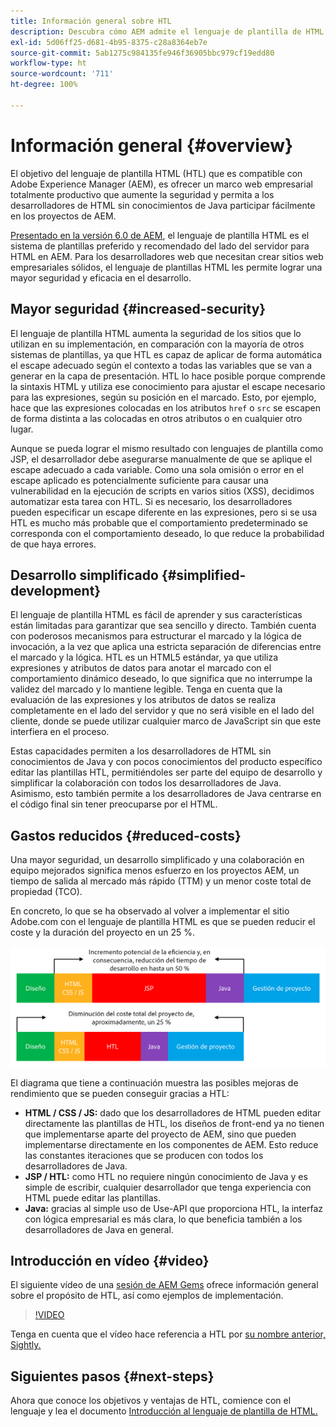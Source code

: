 ```yaml
---
title: Información general sobre HTL
description: Descubra cómo AEM admite el lenguaje de plantilla de HTML (HTL) para ofrecer un marco de trabajo web productivo a nivel empresarial que aumente la seguridad y permita a los desarrolladores de HTML sin conocimientos de Java participar mejor en los proyectos AEM.
exl-id: 5d06ff25-d681-4b95-8375-c28a8364eb7e
source-git-commit: 5ab1275c984135fe946f36905bbc979cf19edd80
workflow-type: ht
source-wordcount: '711'
ht-degree: 100%

---
```



# Información general {#overview}

El objetivo del lenguaje de plantilla HTML (HTL) que es compatible con Adobe Experience Manager (AEM), es ofrecer un marco web empresarial totalmente productivo que aumente la seguridad y permita a los desarrolladores de HTML sin conocimientos de Java participar fácilmente en los proyectos de AEM.

[Presentado en la versión 6.0 de AEM](history.md), el lenguaje de plantilla HTML es el sistema de plantillas preferido y recomendado del lado del servidor para HTML en AEM. Para los desarrolladores web que necesitan crear sitios web empresariales sólidos, el lenguaje de plantillas HTML les permite lograr una mayor seguridad y eficacia en el desarrollo.

## Mayor seguridad {#increased-security}

El lenguaje de plantilla HTML aumenta la seguridad de los sitios que lo utilizan en su implementación, en comparación con la mayoría de otros sistemas de plantillas, ya que HTL es capaz de aplicar de forma automática el escape adecuado según el contexto a todas las variables que se van a generar en la capa de presentación. HTL lo hace posible porque comprende la sintaxis HTML y utiliza ese conocimiento para ajustar el escape necesario para las expresiones, según su posición en el marcado. Esto, por ejemplo, hace que las expresiones colocadas en los atributos `href` o `src` se escapen de forma distinta a las colocadas en otros atributos o en cualquier otro lugar.

Aunque se pueda lograr el mismo resultado con lenguajes de plantilla como JSP, el desarrollador debe asegurarse manualmente de que se aplique el escape adecuado a cada variable. Como una sola omisión o error en el escape aplicado es potencialmente suficiente para causar una vulnerabilidad en la ejecución de scripts en varios sitios (XSS), decidimos automatizar esta tarea con HTL. Si es necesario, los desarrolladores pueden especificar un escape diferente en las expresiones, pero si se usa HTL es mucho más probable que el comportamiento predeterminado se corresponda con el comportamiento deseado, lo que reduce la probabilidad de que haya errores.

## Desarrollo simplificado {#simplified-development}

El lenguaje de plantilla HTML es fácil de aprender y sus características están limitadas para garantizar que sea sencillo y directo. También cuenta con poderosos mecanismos para estructurar el marcado y la lógica de invocación, a la vez que aplica una estricta separación de diferencias entre el marcado y la lógica. HTL es un HTML5 estándar, ya que utiliza expresiones y atributos de datos para anotar el marcado con el comportamiento dinámico deseado, lo que significa que no interrumpe la validez del marcado y lo mantiene legible. Tenga en cuenta que la evaluación de las expresiones y los atributos de datos se realiza completamente en el lado del servidor y que no será visible en el lado del cliente, donde se puede utilizar cualquier marco de JavaScript sin que este interfiera en el proceso.

Estas capacidades permiten a los desarrolladores de HTML sin conocimientos de Java y con pocos conocimientos del producto específico editar las plantillas HTL, permitiéndoles ser parte del equipo de desarrollo y simplificar la colaboración con todos los desarrolladores de Java. Asimismo, esto también permite a los desarrolladores de Java centrarse en el código final sin tener preocuparse por el HTML.

## Gastos reducidos {#reduced-costs}

Una mayor seguridad, un desarrollo simplificado y una colaboración en equipo mejorados significa menos esfuerzo en los proyectos AEM, un tiempo de salida al mercado más rápido (TTM) y un menor coste total de propiedad (TCO).

En concreto, lo que se ha observado al volver a implementar el sitio Adobe.com con el lenguaje de plantilla HTML es que se pueden reducir el coste y la duración del proyecto en un 25 %.

![Aumento y reducción de costes efectivo](assets/chlimage_1.png)

El diagrama que tiene a continuación muestra las posibles mejoras de rendimiento que se pueden conseguir gracias a HTL:

* **HTML / CSS / JS:** dado que los desarrolladores de HTML pueden editar directamente las plantillas de HTL, los diseños de front-end ya no tienen que implementarse aparte del proyecto de AEM, sino que pueden implementarse directamente en los componentes de AEM. Esto reduce las constantes iteraciones que se producen con todos los desarrolladores de Java.
* **JSP / HTL:** como HTL no requiere ningún conocimiento de Java y es simple de escribir, cualquier desarrollador que tenga experiencia con HTML puede editar las plantillas.
* **Java:** gracias al simple uso de Use-API que proporciona HTL, la interfaz con lógica empresarial es más clara, lo que beneficia también a los desarrolladores de Java en general.

## Introducción en vídeo {#video}

El siguiente vídeo de una [sesión de AEM Gems](https://experienceleague.adobe.com/docs/experience-manager-gems-events/gems/gems2014/aem-introduction-to-htl.html?lang=es) ofrece información general sobre el propósito de HTL, así como ejemplos de implementación.

>[!VIDEO](https://video.tv.adobe.com/v/19504/?quality=9)

Tenga en cuenta que el vídeo hace referencia a HTL por [su nombre anterior, Sightly.](history.md)

## Siguientes pasos {#next-steps}

Ahora que conoce los objetivos y ventajas de HTL, comience con el lenguaje y lea el documento [Introducción al lenguaje de plantilla de HTML.](getting-started.md)
